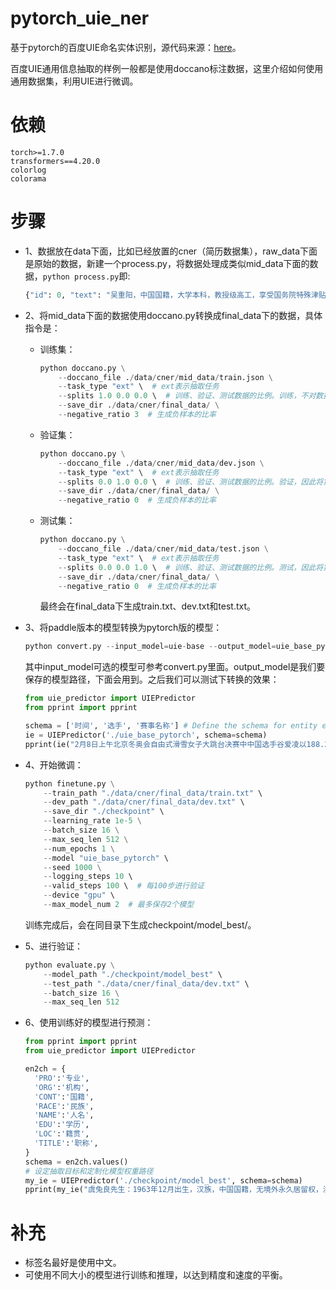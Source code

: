 # pytorch_uie_ner
基于pytorch的百度UIE命名实体识别，源代码来源：[here](https://github.com/heiheiyoyo/uie_pytorch)。

百度UIE通用信息抽取的样例一般都是使用doccano标注数据，这里介绍如何使用通用数据集，利用UIE进行微调。

# 依赖

```
torch>=1.7.0
transformers==4.20.0
colorlog
colorama
```

# 步骤

- 1、数据放在data下面，比如已经放置的cner（简历数据集），raw_data下面是原始的数据，新建一个process.py，将数据处理成类似mid_data下面的数据，```python process.py```即:

	```python
	{"id": 0, "text": "吴重阳，中国国籍，大学本科，教授级高工，享受国务院特殊津贴，历任邮电部侯马电缆厂仪表试制组长、光缆分厂副厂长、研究所副所长，获得过山西省科技先进工作者、邮电部成绩优异高级工程师等多种荣誉称号。", "relations": [], "entities": [{"id": 0, "start_offset": 0, "end_offset": 3, "label": "人名"}, {"id": 1, "start_offset": 4, "end_offset": 8, "label": "国籍"}, {"id": 2, "start_offset": 9, "end_offset": 13, "label": "学历"}, {"id": 3, "start_offset": 14, "end_offset": 19, "label": "职称"}, {"id": 4, "start_offset": 32, "end_offset": 40, "label": "机构"}, {"id": 5, "start_offset": 40, "end_offset": 46, "label": "职称"}, {"id": 6, "start_offset": 47, "end_offset": 54, "label": "职称"}, {"id": 7, "start_offset": 55, "end_offset": 61, "label": "职称"}]}
	```

- 2、将mid_data下面的数据使用doccano.py转换成final_data下的数据，具体指令是：

	- 训练集：
		```python
		python doccano.py \
		    --doccano_file ./data/cner/mid_data/train.json \
		    --task_type "ext" \  # ext表示抽取任务
		    --splits 1.0 0.0 0.0 \  # 训练、验证、测试数据的比例。训练，不对数据进行切分，因此将第一位设置为1.0
		    --save_dir ./data/cner/final_data/ \
		    --negative_ratio 3  # 生成负样本的比率
		```

	- 验证集：
		```python
		python doccano.py \
		    --doccano_file ./data/cner/mid_data/dev.json \
		    --task_type "ext" \  # ext表示抽取任务
		    --splits 0.0 1.0 0.0 \  # 训练、验证、测试数据的比例。验证，因此将第二位设置为1.0
		    --save_dir ./data/cner/final_data/ \
		    --negative_ratio 0  # 生成负样本的比率
		```

	- 测试集：
		```python
		python doccano.py \
		    --doccano_file ./data/cner/mid_data/test.json \
		    --task_type "ext" \  # ext表示抽取任务
		    --splits 0.0 0.0 1.0 \  # 训练、验证、测试数据的比例。测试，因此将第三位设置为1.0
		    --save_dir ./data/cner/final_data/ \
		    --negative_ratio 0  # 生成负样本的比率
		```

		最终会在final_data下生成train.txt、dev.txt和test.txt。

- 3、将paddle版本的模型转换为pytorch版的模型：

	```python
	python convert.py --input_model=uie-base --output_model=uie_base_pytorch --no_validate_output
	```

	其中input_model可选的模型可参考convert.py里面。output_model是我们要保存的模型路径，下面会用到。之后我们可以测试下转换的效果：

	```python
	from uie_predictor import UIEPredictor
	from pprint import pprint
	
	schema = ['时间', '选手', '赛事名称'] # Define the schema for entity extraction
	ie = UIEPredictor('./uie_base_pytorch', schema=schema)
	pprint(ie("2月8日上午北京冬奥会自由式滑雪女子大跳台决赛中中国选手谷爱凌以188.25分获得金牌！")) # Better print results using pprint
	```

- 4、开始微调：

	```python
	python finetune.py \
	    --train_path "./data/cner/final_data/train.txt" \
	    --dev_path "./data/cner/final_data/dev.txt" \
	    --save_dir "./checkpoint" \
	    --learning_rate 1e-5 \
	    --batch_size 16 \
	    --max_seq_len 512 \
	    --num_epochs 1 \
	    --model "uie_base_pytorch" \
	    --seed 1000 \
	    --logging_steps 10 \ 
	    --valid_steps 100 \  # 每100步进行验证
	    --device "gpu" \
	    --max_model_num 2  # 最多保存2个模型
	```

	训练完成后，会在同目录下生成checkpoint/model_best/。

- 5、进行验证：

	```python
	python evaluate.py \
	    --model_path "./checkpoint/model_best" \
	    --test_path "./data/cner/final_data/dev.txt" \
	    --batch_size 16 \
	    --max_seq_len 512
	```

- 6、使用训练好的模型进行预测：

	```python
	from pprint import pprint
	from uie_predictor import UIEPredictor
	
	en2ch = {
	  'PRO':'专业', 
	  'ORG':'机构', 
	  'CONT':'国籍', 
	  'RACE':'民族', 
	  'NAME':'人名', 
	  'EDU':'学历', 
	  'LOC':'籍贯', 
	  'TITLE':'职称',
	}
	schema = en2ch.values()
	# 设定抽取目标和定制化模型权重路径
	my_ie = UIEPredictor('./checkpoint/model_best', schema=schema)
	pprint(my_ie("虞兔良先生：1963年12月出生，汉族，中国国籍，无境外永久居留权，浙江绍兴人，中共党员，MBA，经济师。"))
	```

# 补充

- 标签名最好是使用中文。
- 可使用不同大小的模型进行训练和推理，以达到精度和速度的平衡。

